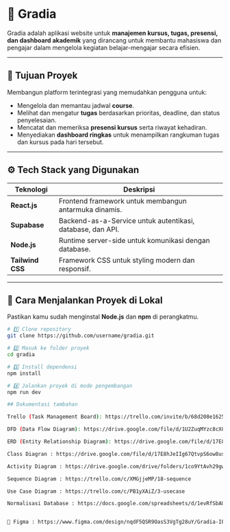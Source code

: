 # 🧠 Gradia

Gradia adalah aplikasi website untuk **manajemen kursus, tugas, presensi, dan dashboard akademik** yang dirancang untuk membantu mahasiswa dan pengajar dalam mengelola kegiatan belajar-mengajar secara efisien.

---

## 🎯 Tujuan Proyek

Membangun platform terintegrasi yang memudahkan pengguna untuk:
- Mengelola dan memantau jadwal **course**.
- Melihat dan mengatur **tugas** berdasarkan prioritas, deadline, dan status penyelesaian.
- Mencatat dan memeriksa **presensi kursus** serta riwayat kehadiran.
- Menyediakan **dashboard ringkas** untuk menampilkan rangkuman tugas dan kursus pada hari tersebut.

---

## ⚙️ Tech Stack yang Digunakan

| Teknologi | Deskripsi |
|------------|------------|
| **React.js** | Frontend framework untuk membangun antarmuka dinamis. |
| **Supabase** | Backend-as-a-Service untuk autentikasi, database, dan API. |
| **Node.js** | Runtime server-side untuk komunikasi dengan database. |
| **Tailwind CSS** | Framework CSS untuk styling modern dan responsif. |

---

## 🚀 Cara Menjalankan Proyek di Lokal

Pastikan kamu sudah menginstal **Node.js** dan **npm** di perangkatmu.

```bash
# 1️⃣ Clone repository
git clone https://github.com/username/gradia.git

# 2️⃣ Masuk ke folder proyek
cd gradia

# 3️⃣ Install dependensi
npm install

# 4️⃣ Jalankan proyek di mode pengembangan
npm run dev

## Dokumentasi tambahan

Trello (Task Management Board): https://trello.com/invite/b/68d208e1625af5e34abedf2b/ATTI34d33434fb1088ca264cfed492e75e581F9F40E2/gradia

DFD (Data Flow Diagram): https://drive.google.com/file/d/1U2ZuqMYzc8cX8WK3452YKQt9UzFVRgAo/view?usp=sharing

ERD (Entity Relationship Diagram): https://drive.google.com/file/d/17E8hJeIIg67QtvpS6ow8usZ4U4_VzAXM/view?pli=1

Class Diagran : https://drive.google.com/file/d/17E8hJeIIg67QtvpS6ow8usZ4U4_VzAXM/view?pli=1

Activity Diagram : https://drive.google.com/drive/folders/1co9YtAvh29gwlnE5vxe_xsAcU-oW4dMk?usp=sharing

Sequence Diagram : https://trello.com/c/XMGjjeMP/18-sequence

Use Case Diagram : https://trello.com/c/PB1yXAiZ/3-usecase

Normalisasi Database : https://docs.google.com/spreadsheets/d/1evRfSbAU37K1OdL0cA_AWVS06-wztkW5Uy4bIMQRw7w/edit?usp=drivesdk 


📘 Figma : https://www.figma.com/design/nqdF5QSR9OasS3VgTg28uY/Gradia-IPPL?node-id=0-1&t=RjNPmtLwsknfT310-1 
